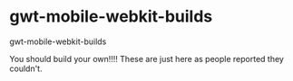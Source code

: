 gwt-mobile-webkit-builds
========================

gwt-mobile-webkit-builds

You should build your own!!!!  These are just here as people reported they couldn't.